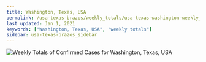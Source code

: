 ```yaml
---
title: Washington, Texas, USA
permalink: /usa-texas-brazos/weekly_totals/usa-texas-washington-weekly_totals.html
last_updated: Jan 1, 2021
keywords: ["Washington, Texas, USA", "weekly totals"]
sidebar: usa-texas-brazos_sidebar
---
```


![Weekly Totals of Confirmed Cases for Washington, Texas, USA](/covid_tracker/images/graphs/usa-texas-washington-weekly_totals_graph.png)
